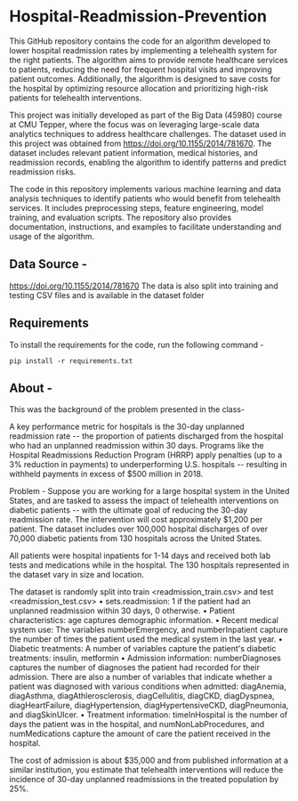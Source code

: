 # Hospital-Readmission-Prevention
This GitHub repository contains the code for an algorithm developed to lower hospital readmission rates by implementing a telehealth system for the right patients. The algorithm aims to provide remote healthcare services to patients, reducing the need for frequent hospital visits and improving patient outcomes. Additionally, the algorithm is designed to save costs for the hospital by optimizing resource allocation and prioritizing high-risk patients for telehealth interventions.

This project was initially developed as part of the Big Data (45980) course at CMU Tepper, where the focus was on leveraging large-scale data analytics techniques to address healthcare challenges. The dataset used in this project was obtained from https://doi.org/10.1155/2014/781670. The dataset includes relevant patient information, medical histories, and readmission records, enabling the algorithm to identify patterns and predict readmission risks.

The code in this repository implements various machine learning and data analysis techniques to identify patients who would benefit from telehealth services. It includes preprocessing steps, feature engineering, model training, and evaluation scripts. The repository also provides documentation, instructions, and examples to facilitate understanding and usage of the algorithm.

## Data Source - 
https://doi.org/10.1155/2014/781670
The data is also split into training and testing CSV files and is available in the dataset folder

## Requirements
To install the requirements for the code, run the following command - 

```
pip install -r requirements.txt
```

## About - 

This was the background of the problem presented in the class- 

A key performance metric for hospitals is the 30-day unplanned readmission rate -- the proportion of patients discharged from the hospital who had an unplanned readmission within 30 days. Programs like the Hospital Readmissions Reduction Program (HRRP) apply penalties (up to a 3% reduction in payments) to underperforming U.S. hospitals -- resulting in withheld payments in excess of $500 million in 2018.

Problem - 
Suppose you are working for a large hospital system in the United States, and are tasked to assess the impact of telehealth interventions on diabetic patients -- with the ultimate goal of reducing the 30-day readmission rate. The intervention will cost approximately $1,200 per patient. The dataset includes over 100,000 hospital discharges of over 70,000 diabetic patients from 130 hospitals across the United States.

All patients were hospital inpatients for 1-14 days and received both lab tests and medications while in the hospital. The 130 hospitals represented in the dataset vary in size and location.

The dataset is randomly split into train <readmission_train.csv> and test <readmission_test.csv> 
• sets.readmission: 1 if the patient had an unplanned readmission within 30 days, 0 otherwise.
• Patient characteristics: age captures demographic information.
• Recent medical system use: The variables numberEmergency, and numberInpatient capture the number of times the patient used the medical system in the last year.
• Diabetic treatments: A number of variables capture the patient's diabetic treatments: insulin, metformin
• Admission information: numberDiagnoses captures the number of diagnoses the patient had recorded for their admission. There are also a number of variables that indicate whether a patient was diagnosed with various conditions when admitted: diagAnemia, diagAsthma, diagAthlerosclerosis, diagCellulitis, diagCKD, diagDyspnea, diagHeartFailure, diagHypertension, diagHypertensiveCKD, diagPneumonia, and diagSkinUlcer.
• Treatment information: timeInHospital is the number of days the patient was in the hospital, and numNonLabProcedures, and numMedications capture the amount of care the patient received in the hospital.

The cost of admission is about $35,000 and from published information at a similar institution, you estimate that telehealth interventions will reduce the incidence of 30-day unplanned readmissions in the treated population by 25%.